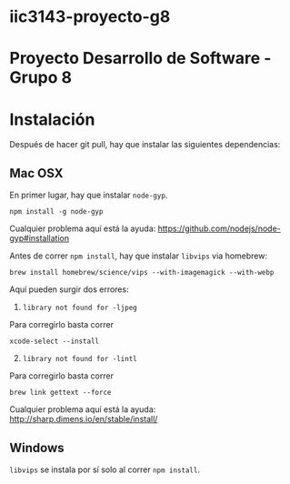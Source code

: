 # iic3143-proyecto-g8
# Proyecto Desarrollo de Software - Grupo 8

# Instalación

Después de hacer git pull, hay que instalar las siguientes dependencias:

## Mac OSX

En primer lugar, hay que instalar `node-gyp`.

    npm install -g node-gyp
    
Cualquier problema aquí está la ayuda: https://github.com/nodejs/node-gyp#installation

Antes de correr `npm install`, hay que instalar `libvips` via homebrew:

    brew install homebrew/science/vips --with-imagemagick --with-webp

Aquí pueden surgir dos errores:

1) `library not found for -ljpeg`

Para corregirlo basta correr

    xcode-select --install
    
2) `library not found for -lintl`

Para corregirlo basta correr

    brew link gettext --force
    
Cualquier problema aquí está la ayuda: http://sharp.dimens.io/en/stable/install/

## Windows

`libvips` se instala por sí solo al correr `npm install`.

